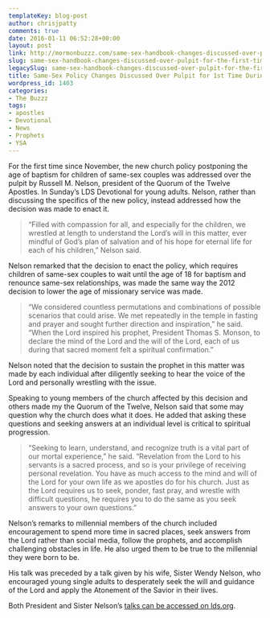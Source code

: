 ```yaml
---
templateKey: blog-post
author: chrisjpatty
comments: true
date: 2016-01-11 06:52:28+00:00
layout: post
link: http://mormonbuzzz.com/same-sex-handbook-changes-discussed-over-pulpit-for-the-first-time-during-ysa-devotional/
slug: same-sex-handbook-changes-discussed-over-pulpit-for-the-first-time-during-ysa-devotional
legacySlug: same-sex-handbook-changes-discussed-over-pulpit-for-the-first-time-during-ysa-devotional
title: Same-Sex Policy Changes Discussed Over Pulpit for 1st Time During YA Devotional
wordpress_id: 1403
categories:
- The Buzzz
tags:
- apostles
- Devotional
- News
- Prophets
- YSA
---
```


For the first time since November, the new church policy postponing the age of baptism for children of same-sex couples was addressed over the pulpit by Russell M. Nelson, president of the Quorum of the Twelve Apostles. In Sunday’s LDS Devotional for young adults. Nelson, rather than discussing the specifics of the new policy, instead addressed how the decision was made to enact it.


<blockquote>

“Filled with compassion for all, and especially for the children, we wrestled at length to understand the Lord’s will in this matter, ever mindful of God’s plan of salvation and of his hope for eternal life for each of his children,” Nelson said. </blockquote>


Nelson remarked that the decision to enact the policy, which requires children of same-sex couples to wait until the age of 18 for baptism and renounce same-sex relationships, was made the same way the 2012 decision to lower the age of missionary service was made.


<blockquote>

“We considered countless permutations and combinations of possible scenarios that could arise. We met repeatedly in the temple in fasting and prayer and sought further direction and inspiration,” he said. “When the Lord inspired his prophet, President Thomas S. Monson, to declare the mind of the Lord and the will of the Lord, each of us during that sacred moment felt a spiritual confirmation.” </blockquote>


Nelson noted that the decision to sustain the prophet in this matter was made by each individual after diligently seeking to hear the voice of the Lord and personally wrestling with the issue.

Speaking to young members of the church affected by this decision and others made my the Quorum of the Twelve, Nelson said that some may question why the church does what it does. He added that asking these questions and seeking answers at an individual level is critical to spiritual progression.


<blockquote>

“Seeking to learn, understand, and recognize truth is a vital part of our mortal experience,” he said. “Revelation from the Lord to his servants is a sacred process, and so is your privilege of receiving personal revelation. You have as much access to the mind and will of the Lord for your own life as we apostles do for his church. Just as the Lord requires us to seek, ponder, fast pray, and wrestle with difficult questions, he requires you to do the same as you seek answers to your own questions.” </blockquote>


Nelson’s remarks to millennial members of the church included encouragement to spend more time in sacred places, seek answers from the Lord rather than social media, follow the prophets, and accomplish challenging obstacles in life. He also urged them to be true to the millennial they were born to be.

His talk was preceded by a talk given by his wife, Sister Wendy Nelson, who encouraged young single adults to desperately seek the will and guidance of the Lord and apply the Atonement of the Savior in their lives.

Both President and Sister Nelson’s [talks can be accessed on lds.org](https://www.lds.org/broadcasts/watch/worldwide-devotional/2016/01?lang=eng).
